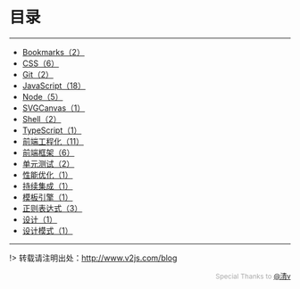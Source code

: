 # 目录

---

- [Bookmarks（2）](/Bookmarks/)
- [CSS（6）](/CSS/)
- [Git（2）](/Git/)
- [JavaScript（18）](/JavaScript/)
- [Node（5）](/Node/)
- [SVGCanvas（1）](/SVGCanvas/)
- [Shell（2）](/Shell/)
- [TypeScript（1）](/TypeScript/)
- [前端工程化（11）](/前端工程化/)
- [前端框架（6）](/前端框架/)
- [单元测试（2）](/单元测试/)
- [性能优化（1）](/性能优化/)
- [持续集成（1）](/持续集成/)
- [模板引擎（1）](/模板引擎/)
- [正则表达式（3）](/正则表达式/)
- [设计（1）](/设计/)
- [设计模式（1）](/设计模式/)


---

!> 转载请注明出处：http://www.v2js.com/blog

<div style="color:#aaa; font-size: 12px; text-align: right">Special Thanks to <a href="https://github.com/QingWei-Li">@清v</a></div> 